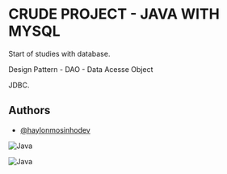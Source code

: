 # CRUDE PROJECT - JAVA WITH MYSQL 

Start of studies with database.

Design Pattern - DAO - Data Acesse Object

JDBC.


## Authors

- [@haylonmosinhodev](https://github.com/haylonmosinhodev)


![Java](https://cdn-icons-png.flaticon.com/256/226/226777.png)


![Java](https://pbs.twimg.com/profile_images/621577553376100352/lvR3kClO_400x400.png)
